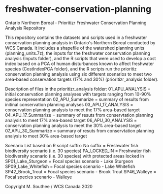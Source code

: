 # freshwater-conservation-planning
Ontario Northern Boreal - Prioritizr Freshwater Conservation Planning Analysis Repository

This repository contains the datasets and scripts used in a freshwater conservation planning analysis in Ontario's Northern Boreal conducted by WCS Canada. It includes a shapefile of the watershed planning units (planning_units.7z), the inputs for the freshwater conservation planning analysis (Inputs folder), and the R scripts that were used to develop a cost index based on a PCA of human disturbances known to affect freshwater species (CostIndexPCA folder), and the R scripts run the prioritiz conservation planning analysis using six different scenarios to meet two area-based conservation targets (17% and 30%) (prioritizr_analysis folder).

Description of files in the prioritizr_analysis folder:
01_APU_ANALYSIS = initial conservation planning analyses with targets ranging from 10-90% species representation
02_APU_Summarize = summary of results from initinal conservation planning analyses
03_APU_17_ANALYSIS = conservation planning analysis to meet the 17% area-based target
04_APU_17_Summarize = summary of resuts from conservtation planning analysis to meet 17% area-based target
06_APU_30_ANALYSIS = conservation planning analysis to meet the 30% area-based target
07_APU_30_Summarize = summary of resuts from conservtation planning analysis to meet 30% area-based target


Scenario List based on R script suffix:
No suffix = Freshwater fish biodiversity scenario (i.e. 30 species)
PA_LOCKED_IN = Freshwater fish biodiversity scenario (i.e. 30 species) with protected areas locked in
SP01_Lake_Sturgeon = Focal species scenario - Lake Sturgeon
SP09_Lake_Whitefish = Focal species scenario - Lake Whitefish
SP42_Brook_Trout = Focal species scenario - Brook Trout
SP46_Walleye = Focal species scenario - Walleye

Copyright M. Southee / WCS Canada 2020
